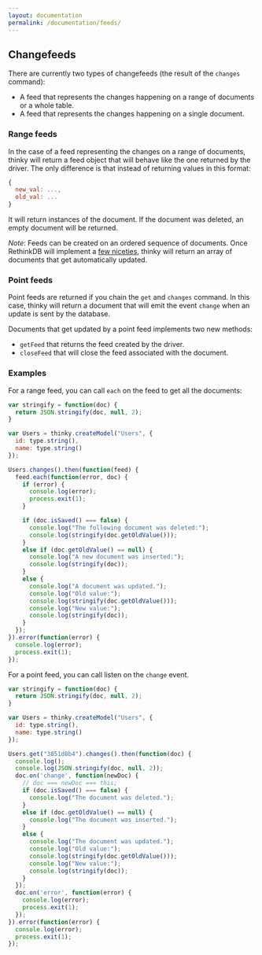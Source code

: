 ```yaml
---
layout: documentation
permalink: /documentation/feeds/
---
```


## Changefeeds


There are currently two types of changefeeds (the result of the `changes`
command):

- A feed that represents the changes happening on a range of documents or a whole table.
- A feed that represents the changes happening on a single document.



### Range feeds

In the case of a feed representing the changes on a range of documents,
thinky will return a feed object that will behave like the one returned by
the driver. The only difference is that instead of returning values in this format:

```js
{
  new_val: ...,
  old_val: ...
}
```

It will return instances of the document. If the document was deleted, an empty
document will be returned.


_Note_: Feeds can be created on an ordered sequence of documents. Once RethinkDB
will implement a [few niceties](https://github.com/rethinkdb/rethinkdb/issues/3714),
thinky will return an array of documents that get
automatically updated.

### Point feeds

Point feeds are returned if you chain the `get` and `changes` command. In this
case, thinky will return a document that will emit the event `change` when
an update is sent by the database.

Documents that get updated by a point feed implements two new methods:

- `getFeed` that returns the feed created by the driver.
- `closeFeed` that will close the feed associated with the document.

### Examples

For a range feed, you can call `each` on the feed to get all the documents:

```js
var stringify = function(doc) {
  return JSON.stringify(doc, null, 2);
}

var Users = thinky.createModel("Users", {
  id: type.string(),
  name: type.string()
});

Users.changes().then(function(feed) {
  feed.each(function(error, doc) {
    if (error) {
      console.log(error);
      process.exit(1);
    }

    if (doc.isSaved() === false) {
      console.log("The following document was deleted:");
      console.log(stringify(doc.getOldValue()));
    }
    else if (doc.getOldValue() == null) {
      console.log("A new document was inserted:");
      console.log(stringify(doc));
    }
    else {
      console.log("A document was updated.");
      console.log("Old value:");
      console.log(stringify(doc.getOldValue()));
      console.log("New value:");
      console.log(stringify(doc));
    }
  });
}).error(function(error) {
  console.log(error);
  process.exit(1);
});
```


For a point feed, you can call listen on the `change` event.

```js
var stringify = function(doc) {
  return JSON.stringify(doc, null, 2);
}

var Users = thinky.createModel("Users", {
  id: type.string(),
  name: type.string()
});

Users.get("3851d8b4").changes().then(function(doc) {
  console.log();
  console.log(JSON.stringify(doc, null, 2));
  doc.on('change', function(newDoc) {
    // doc === newDoc === this;
    if (doc.isSaved() === false) {
      console.log("The document was deleted.");
    }
    else if (doc.getOldValue() == null) {
      console.log("The document was inserted.");
    }
    else {
      console.log("The document was updated.");
      console.log("Old value:");
      console.log(stringify(doc.getOldValue()));
      console.log("New value:");
      console.log(stringify(doc));
    }
  });
  doc.on('error', function(error) {
    console.log(error);
    process.exit(1);
  });
}).error(function(error) {
  console.log(error);
  process.exit(1);
});
```
